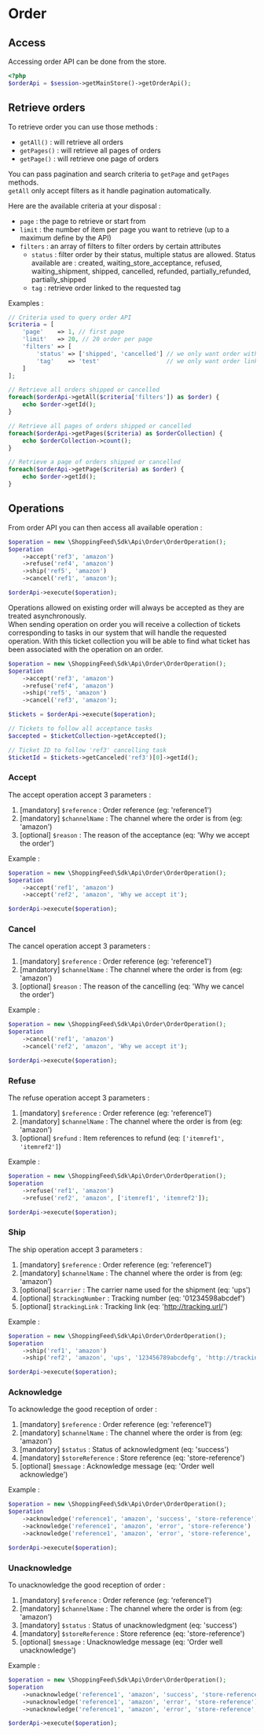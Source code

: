 # Order

## Access

Accessing order API can be done from the store.

```php
<?php
$orderApi = $session->getMainStore()->getOrderApi();
```

## Retrieve orders

To retrieve order you can use those methods :

- `getAll()` : will retrieve all orders
- `getPages()` : will retrieve all pages of orders
- `getPage()` : will retrieve one page of orders

You can pass pagination and search criteria to `getPage` and `getPages` methods.  
`getAll` only accept filters as it handle pagination automatically.  
  
Here are the available criteria at your disposal :

- `page` : the page to retrieve or start from
- `limit` : the number of item per page you want to retrieve (up to a maximum define by the API)
- `filters` : an array of filters to filter orders by certain attributes
    - `status` : filter order by their status, multiple status are allowed. Status available are : created, 
    waiting_store_acceptance, refused, waiting_shipment, shipped, cancelled, refunded, partially_refunded, 
    partially_shipped
    - `tag` : retrieve order linked to the requested tag

Examples :

```php
// Criteria used to query order API
$criteria = [
    'page'    => 1, // first page
    'limit'   => 20, // 20 order per page
    'filters' => [
        'status' => ['shipped', 'cancelled'] // we only want order with shipped or cancelled status
        'tag'    => 'test'                   // we only want order linked to 'test' tag
    ]
];

// Retrieve all orders shipped or cancelled
foreach($orderApi->getAll($criteria['filters']) as $order) {
    echo $order->getId();
}

// Retrieve all pages of orders shipped or cancelled
foreach($orderApi->getPages($criteria) as $orderCollection) {
    echo $orderCollection->count();
}

// Retrieve a page of orders shipped or cancelled
foreach($orderApi->getPage($criteria) as $order) {
    echo $order->getId();
}
```

## Operations

From order API you can then access all available operation :

```php
$operation = new \ShoppingFeed\Sdk\Api\Order\OrderOperation();
$operation
    ->accept('ref3', 'amazon')
    ->refuse('ref4', 'amazon')
    ->ship('ref5', 'amazon')
    ->cancel('ref1', 'amazon');

$orderApi->execute($operation);
```

Operations allowed on existing order will always be accepted as they are treated asynchronously.  
When sending operation on order you will receive a collection of tickets corresponding to tasks in our system 
that will handle the requested operation.
With this ticket collection you will be able to find what ticket has been associated with the operation on an order.

```php
$operation = new \ShoppingFeed\Sdk\Api\Order\OrderOperation();
$operation
    ->accept('ref3', 'amazon')
    ->refuse('ref4', 'amazon')
    ->ship('ref5', 'amazon')
    ->cancel('ref3', 'amazon');

$tickets = $orderApi->execute($operation);

// Tickets to follow all acceptance tasks
$accepted = $ticketCollection->getAccepted();

// Ticket ID to follow 'ref3' cancelling task
$ticketId = $tickets->getCanceled('ref3')[0]->getId();
```

### Accept

The accept operation accept 3 parameters :
1. [mandatory] `$reference` : Order reference (eg: 'reference1') 
2. [mandatory] `$channelName` : The channel where the order is from (eg: 'amazon') 
3. [optional] `$reason` : The reason of the acceptance (eq: 'Why we accept the order') 

Example :

```php
$operation = new \ShoppingFeed\Sdk\Api\Order\OrderOperation();
$operation
    ->accept('ref1', 'amazon')
    ->accept('ref2', 'amazon', 'Why we accept it');

$orderApi->execute($operation);
```

### Cancel

The cancel operation accept 3 parameters :
1. [mandatory] `$reference` : Order reference (eg: 'reference1') 
2. [mandatory] `$channelName` : The channel where the order is from (eg: 'amazon') 
3. [optional] `$reason` : The reason of the cancelling (eq: 'Why we cancel the order') 

Example :

```php
$operation = new \ShoppingFeed\Sdk\Api\Order\OrderOperation();
$operation
    ->cancel('ref1', 'amazon')
    ->cancel('ref2', 'amazon', 'Why we accept it');

$orderApi->execute($operation);
```

### Refuse

The refuse operation accept 3 parameters :
1. [mandatory] `$reference` : Order reference (eg: 'reference1') 
2. [mandatory] `$channelName` : The channel where the order is from (eg: 'amazon') 
3. [optional] `$refund` : Item references to refund (eq: `['itemref1', 'itemref2']`) 

Example :

```php
$operation = new \ShoppingFeed\Sdk\Api\Order\OrderOperation();
$operation
    ->refuse('ref1', 'amazon')
    ->refuse('ref2', 'amazon', ['itemref1', 'itemref2']);

$orderApi->execute($operation);
```

### Ship

The ship operation accept 3 parameters :

1. [mandatory] `$reference` : Order reference (eg: 'reference1') 
2. [mandatory] `$channelName` : The channel where the order is from (eg: 'amazon') 
3. [optional] `$carrier` : The carrier name used for the shipment (eq: 'ups') 
3. [optional] `$trackingNumber` : Tracking number (eq: '01234598abcdef') 
3. [optional] `$trackingLink` : Tracking link (eq: 'http://tracking.url/') 

Example :

```php
$operation = new \ShoppingFeed\Sdk\Api\Order\OrderOperation();
$operation
    ->ship('ref1', 'amazon')
    ->ship('ref2', 'amazon', 'ups', '123456789abcdefg', 'http://tracking.url/');

$orderApi->execute($operation);
```
### Acknowledge

To acknowledge the good reception of order :

1. [mandatory] `$reference` : Order reference (eg: 'reference1') 
2. [mandatory] `$channelName` : The channel where the order is from (eg: 'amazon') 
3. [mandatory] `$status` : Status of acknowledgment (eq: 'success') 
4. [mandatory] `$storeReference` : Store reference (eq: 'store-reference') 
5. [optional] `$message` : Acknowledge message  (eq: 'Order well acknowledge') 

Example :

```php
$operation = new \ShoppingFeed\Sdk\Api\Order\OrderOperation();
$operation
    ->acknowledge('reference1', 'amazon', 'success', 'store-reference')
    ->acknowledge('reference1', 'amazon', 'error', 'store-reference')
    ->acknowledge('reference1', 'amazon', 'error', 'store-reference', 'Order well acknowledged');

$orderApi->execute($operation);
```

### Unacknowledge

To unacknowledge the good reception of order :

1. [mandatory] `$reference` : Order reference (eg: 'reference1') 
2. [mandatory] `$channelName` : The channel where the order is from (eg: 'amazon') 
3. [mandatory] `$status` : Status of unacknowledgment (eq: 'success') 
4. [mandatory] `$storeReference` : Store reference (eq: 'store-reference') 
5. [optional] `$message` : Unacknowledge message  (eq: 'Order well unacknowledge') 

Example :

```php
$operation = new \ShoppingFeed\Sdk\Api\Order\OrderOperation();
$operation
    ->unacknowledge('reference1', 'amazon', 'success', 'store-reference')
    ->unacknowledge('reference1', 'amazon', 'error', 'store-reference')
    ->unacknowledge('reference1', 'amazon', 'error', 'store-reference', 'Order well unacknowledged');

$orderApi->execute($operation);
```
